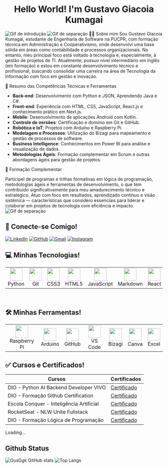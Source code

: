 <h1 align="center"> Hello World! I'm Gustavo Giacoia Kumagai </h1>


![Gif de introdução](https://user-images.githubusercontent.com/74038190/225813708-98b745f2-7d22-48cf-9150-083f1b00d6c9.gif)
![Gif de separação](https://user-images.githubusercontent.com/74038190/212284100-561aa473-3905-4a80-b561-0d28506553ee.gif)
👨‍💻 Sobre mim
Sou Gustavo Giacoia Kumagai, estudante de Engenharia de Software na PUCPR, com formação técnica em Administração e Cooperativismo, onde desenvolvi uma base sólida em áreas como contabilidade e processos organizacionais. No entanto, meu principal foco está voltado à tecnologia e, especialmente, à gestão de projetos de TI.
Atualmente, possuo nível intermediário em inglês (em formação) e estou em constante desenvolvimento técnico e profissional, buscando consolidar uma carreira na área de Tecnologia da Informação com foco em gestão e inovação.

🎯 Resumo das Competências Técnicas e Ferramentas

- **Back-end**: Desenvolvimento com Python e JSON, Aprendendo Java e C#.
- **Front-end**: Experiência com HTML, CSS, JavaScript, React.js e conhecimento prático em Next.js.
- **Mobile**: Desenvolvimento de aplicações Android com Kotlin.
- **Controle de versões**: Certificação e domínio em Git e GitHub.
- **Robótica e IoT**: Projetos com Arduino e Raspberry Pi.
- **Modelagem e Processos**: Utilização do Bizagi para mapeamento e gestão de processos de software.
- **Business Intelligence**: Conhecimentos em Power BI para análise e visualização de dados.
- **Metodologias Ágeis**: Formação complementar em Scrum e outras abordagens ágeis para gestão de projetos.

🔄 Formação Complementar

Participei de programas e trilhas formativas em lógica de programação, metodologias ágeis e ferramentas de desenvolvimento, o que tem contribuído significativamente para meu amadurecimento técnico e estratégico.
Atuo com foco em resultados, aprendizado contínuo e visão sistêmica — características que considero essenciais para liderar e colaborar em projetos de tecnologia com eficiência e impacto.
![Gif de separação](https://user-images.githubusercontent.com/74038190/212284100-561aa473-3905-4a80-b561-0d28506553ee.gif)

## 📱 Conecte-se Comigo!

[![LinkedIn](https://img.shields.io/badge/LinkedIn-black?style=for-the-badge&logo=linkedin&logoColor=white)](https://www.linkedin.com/in/gustavo-giacoia-kumagai-35abb2278/)
[![GitHub](https://img.shields.io/badge/GitHub-black?style=for-the-badge&logo=github&logoColor=white)](https://github.com/GusGgk)
[![Gmail](https://img.shields.io/badge/Gmail-black?style=for-the-badge&logo=gmail&logoColor=red)](mailto:gukumagai@gmail.com)
[![Instagram](https://img.shields.io/badge/Instagram-black?style=for-the-badge&logo=instagram&logoColor=red)](https://www.instagram.com/_gustavo.gk/)


## 💻 Minhas Tecnologias!
<table align="center" style="border: none;">
  <tr>
    <td align="center" style="border: none;">
      <img src="https://cdn.jsdelivr.net/gh/devicons/devicon@latest/icons/python/python-original.svg" width="40px"/><br>Python
    </td>
    <td align="center" style="border: none;">
      <img src="https://cdn.jsdelivr.net/gh/devicons/devicon@latest/icons/git/git-original.svg" width="40px"/><br>Git
    </td>
    <td align="center" style="border: none;">
      <img src="https://cdn.jsdelivr.net/gh/devicons/devicon@latest/icons/css3/css3-original-wordmark.svg" width="40px"/><br>CSS3
    </td>
    <td align="center" style="border: none;">
      <img src="https://cdn.jsdelivr.net/gh/devicons/devicon@latest/icons/html5/html5-original.svg" width="40px"/><br>HTML5
    </td>
    <td align="center" style="border: none;">
      <img src="https://cdn.jsdelivr.net/gh/devicons/devicon@latest/icons/javascript/javascript-original.svg" width="40px"/><br>JavaScript
    </td>
    <td align="center" style="border: none;">
      <img src="https://cdn.jsdelivr.net/gh/devicons/devicon@latest/icons/markdown/markdown-original.svg" width="40px"/><br>Markdown
    </td>
    <td align="center" style="border: none;">
      <img src="https://cdn.jsdelivr.net/gh/devicons/devicon@latest/icons/react/react-original.svg" width="40px"/><br>React
    </td>
    <td align="center" style="border: none;">
      <img src="https://cdn.simpleicons.org/json" width="40px"/><br>JSON
    </td>
  </tr>
</table>

<br/>

## 🛠️ Minhas Ferramentas!
<table align="center" style="border: none;">
  <tr>
    <td align="center" style="border: none;">
      <img src="https://cdn.jsdelivr.net/gh/devicons/devicon@latest/icons/raspberrypi/raspberrypi-original.svg" width="40px"/><br>Raspberry Pi
    </td>
    <td align="center" style="border: none;">
      <img src="https://cdn.jsdelivr.net/gh/devicons/devicon@latest/icons/arduino/arduino-original.svg" width="40px"/><br>Arduino
    </td>
    <td align="center" style="border: none;">
      <img src="https://cdn.jsdelivr.net/gh/devicons/devicon@latest/icons/github/github-original-wordmark.svg" width="40px"/><br>GitHub
    </td>
    <td align="center" style="border: none;">
      <img src="https://cdn.jsdelivr.net/gh/devicons/devicon@latest/icons/vscode/vscode-original.svg" width="40px"/><br>VS Code
    </td>
    <td align="center" style="border: none;">
      <img src="https://cdn.brandfetch.io/idYImgMHFx/w/400/h/400/theme/dark/icon.png?c=1bxid64Mup7aczewSAYMX&t=1749853165441" width="40px"/><br>Bizagi
    </td>
    <td align="center" style="border: none;">
      <img src="https://cdn.jsdelivr.net/gh/devicons/devicon@latest/icons/canva/canva-original.svg" width="40px"/><br>Canva
    </td>
    <td align="center" style="border: none;">
      <img src="https://uxwing.com/wp-content/themes/uxwing/download/brands-and-social-media/microsoft-excel-icon.png" width="40px"/><br>Excel
    </td>
  </tr>
</table>




## ✅ Cursos e Certificados!
|Cursos | Certificados |
|-------|--------------|
|DIO - Python AI Backend Developer VIVO| [Certificado](https://hermes.dio.me/certificates/FUXDWHVI.pdf)|
|DIO - Formação Github Certification| [Certificado](https://hermes.dio.me/certificates/VCPCSGVH.pdf)|
|Escola Conquer - Inteligência Artificial | [Certificado](https://drive.conqueronline.com.br/CertificadosTeste/Inteligência%20Artificial:%20eleve%20sua%20produtividade%20e%20acelere%20sua%20carreira/1719268902733-e71fa84f-78bf-4a74-91ed-d1541fec4812.jpeg)|
|RocketSeat - NLW Unite Fullstack | [Certificado](https://app.rocketseat.com.br/certificates/91aa8503-847c-42c8-ace0-05e0b2209b8b)|
|DIO - Formação Lógica de Programação| [Certificado](https://hermes.dio.me/certificates/8OD2E78F.pdf)|
Loading...





## Github Status
![GusGgk GitHub stats](https://github-readme-stats.vercel.app/api?username=GusGgk&show_icons=true&theme=highcontrast)
![Top Langs](https://github-readme-stats.vercel.app/api/top-langs/?username=GusGgk&layout=compact&theme=highcontrast)

